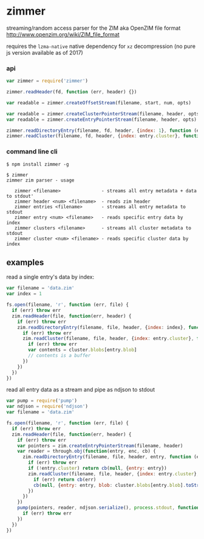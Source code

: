 # zimmer

streaming/random access parser for the ZIM aka OpenZIM file format http://www.openzim.org/wiki/ZIM_file_format

requires the `lzma-native` native dependency for `xz` decompression (no pure js version available as of 2017)

### api

```js
var zimmer = require('zimmer')

zimmer.readHeader(fd, function (err, header) {})

var readable = zimmer.createOffsetStream(filename, start, num, opts)

var readable = zimmer.createClusterPointerStream(filename, header, opts)
var readable = zimmer.createEntryPointerStream(filename, header, opts)

zimmer.readDirectoryEntry(filename, fd, header, {index: 1}, function (err, entry) { })
zimmer.readCluster(filename, fd, header, {index: entry.cluster}, function (err, cluster) { })
```

### command line cli

```
$ npm install zimmer -g

$ zimmer
zimmer zim parser - usage

   zimmer <filename>               - streams all entry metadata + data to stdout'
   zimmer header <num> <filename>  - reads zim header
   zimmer entries <filename>       - streams all entry metadata to stdout
   zimmer entry <num> <filename>   - reads specific entry data by index
   zimmer clusters <filename>      - streams all cluster metadata to stdout
   zimmer cluster <num> <filename> - reads specific cluster data by index
```

## examples

read a single entry's data by index:

```js
var filename = 'data.zim'
var index = 1

fs.open(filename, 'r', function (err, file) {
  if (err) throw err
  zim.readHeader(file, function(err, header) {
    if (err) throw err
    zim.readDirectoryEntry(filename, file, header, {index: index}, function (err, entry) {
      if (err) throw err
      zim.readCluster(filename, file, header, {index: entry.cluster}, function (err, cluster) {
        if (err) throw err
        var contents = cluster.blobs[entry.blob]
        // contents is a buffer
      })
    })
  })
})
```

read all entry data as a stream and pipe as ndjson to stdout

```js
var pump = require('pump')
var ndjson = require('ndjson')
var filename = 'data.zim'

fs.open(filename, 'r', function (err, file) {
  if (err) throw err
  zim.readHeader(file, function(err, header) {
    if (err) throw err
    var pointers = zim.createEntryPointerStream(filename, header)
    var reader = through.obj(function(entry, enc, cb) {
      zim.readDirectoryEntry(filename, file, header, entry, function (err, entry) {
        if (err) throw err
        if (!entry.cluster) return cb(null, {entry: entry})
        zim.readCluster(filename, file, header, {index: entry.cluster}, function (err, cluster) {
          if (err) return cb(err)
          cb(null, {entry: entry, blob: cluster.blobs[entry.blob].toString()})
        })
      })
    })
    pump(pointers, reader, ndjson.serialize(), process.stdout, function (err) {
      if (err) throw err
    })
  })
})
```
